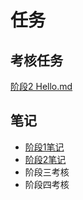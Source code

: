 # 任务
## 考核任务
[阶段2 Hello.md](https://githubfast.com/Zzzz-yx/Tasks/blob/4e194bd7c322bb34fb2fed6416c7328f6f1e98b2/Hello.md)
## 笔记
* [阶段1笔记](https://githubfast.com/Zzzz-yx/Tasks/blob/b183977738d6f69562049b114407a841b363de2b/%E9%98%B6%E6%AE%B51%E7%AC%94%E8%AE%B0.md)
* [阶段2笔记](https://githubfast.com/Zzzz-yx/Tasks/blob/ad2aad131c15f4fe3ee8b50b4789d53e91707ad1/%E9%98%B6%E6%AE%B52%E7%AC%94%E8%AE%B0.md)
* 阶段三考核
* 阶段四考核
